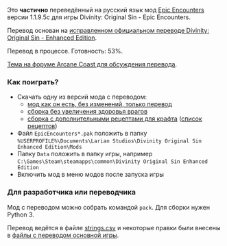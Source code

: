 Это **частично** переведённый на русский язык мод [Epic Encounters](https://www.nexusmods.com/divinityoriginalsin/mods/103) версии 1.1.9.5c для игры Divinity: Original Sin - Epic Encounters.

Перевод основан на [исправленном официальном переводе Divinity: Original Sin - Enhanced Edition](https://github.com/EugVV/DivOS-EE-ru).

Перевод в процессе. Готовность: 53%.

[Тема на форуме Arcane Coast для обсуждения перевода](https://arcanecoast.ru/forum/viewtopic.php?f=69&t=1379).

### Как поиграть?
- Скачать одну из версий мода с переводом:
    - [мод как он есть, без изменений, только перевод](https://nightly.link/refaim/DivOS-EE-EpicEncounters-ru/workflows/package/master/EpicEncounters_RuUnofficialFixed_v1.1.9.5c.zip)
    - [сборка без увеличения здоровья врагов](https://nightly.link/refaim/DivOS-EE-EpicEncounters-ru/workflows/package/master/EpicEncounters_RuUnofficialFixed_v1.1.9.5c_WithoutIncreasedEnemyVitality.zip)
    - [сборка с дополнительными рецептами для крафта](https://nightly.link/refaim/DivOS-EE-EpicEncounters-ru/workflows/package/master/EpicEncounters_RuUnofficialFixed_v1.1.9.5c_WithAdditionalCraftingRecipes.zip) ([список рецептов](src/CustomItemCombos/readme.txt))
- Файл `EpicEncounters*.pak` положить в папку `%USERPROFILE%\Documents\Larian Studios\Divinity Original Sin Enhanced Edition\Mods`
- Папку `Data` положить в папку игры, например `С:\Games\Steam\steamapps\common\Divinity Original Sin Enhanced Edition`
- Включить мод в меню модов после запуска игры

### Для разработчика или переводчика
Мод с переводом можно собрать командой `pack`. Для сборки нужен Python 3.

Перевод ведётся в файле [strings.csv](src/ModRussianTranslation/strings.csv) и некоторые правки были внесены в [файлы с переводом основной игры](src/MainGameRussianTranslation/Localization/Russian).

